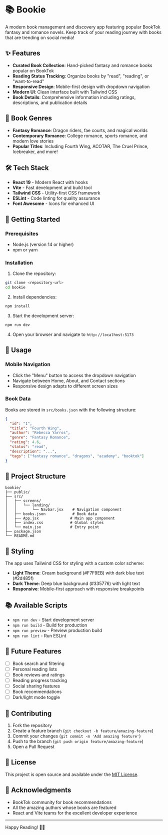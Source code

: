 # 📚 Bookie

A modern book management and discovery app featuring popular BookTok fantasy and romance novels. Keep track of your reading journey with books that are trending on social media!

## ✨ Features

- **Curated Book Collection**: Hand-picked fantasy and romance books popular on BookTok
- **Reading Status Tracking**: Organize books by "read", "reading", or "want-to-read"
- **Responsive Design**: Mobile-first design with dropdown navigation
- **Modern UI**: Clean interface built with Tailwind CSS
- **Book Details**: Comprehensive information including ratings, descriptions, and publication details

## 📖 Book Genres

- **Fantasy Romance**: Dragon riders, fae courts, and magical worlds
- **Contemporary Romance**: College romance, sports romance, and modern love stories
- **Popular Titles**: Including Fourth Wing, ACOTAR, The Cruel Prince, Icebreaker, and more!

## 🛠 Tech Stack

- **React 19** - Modern React with hooks
- **Vite** - Fast development and build tool
- **Tailwind CSS** - Utility-first CSS framework
- **ESLint** - Code linting for quality assurance
- **Font Awesome** - Icons for enhanced UI

## 🚀 Getting Started

### Prerequisites

- Node.js (version 14 or higher)
- npm or yarn

### Installation

1. Clone the repository:
```bash
git clone <repository-url>
cd bookie
```

2. Install dependencies:
```bash
npm install
```

3. Start the development server:
```bash
npm run dev
```

4. Open your browser and navigate to `http://localhost:5173`

## 📱 Usage

### Mobile Navigation
- Click the "Menu" button to access the dropdown navigation
- Navigate between Home, About, and Contact sections
- Responsive design adapts to different screen sizes

### Book Data
Books are stored in `src/books.json` with the following structure:
```json
{
  "id": "1",
  "title": "Fourth Wing",
  "author": "Rebecca Yarros",
  "genre": "Fantasy Romance",
  "rating": 4.6,
  "status": "read",
  "description": "...",
  "tags": ["fantasy romance", "dragons", "academy", "booktok"]
}
```

## 📁 Project Structure

```
bookie/
├── public/
├── src/
│   ├── screens/
│   │   └── landing/
│   │       └── Navbar.jsx    # Navigation component
│   ├── books.json            # Book data
│   ├── App.jsx              # Main app component
│   ├── index.css            # Global styles
│   └── main.jsx             # Entry point
├── package.json
└── README.md
```

## 🎨 Styling

The app uses Tailwind CSS for styling with a custom color scheme:
- **Light Theme**: Cream background (#F7F9EB) with dark blue text (#2d485f)
- **Dark Theme**: Deep blue background (#335776) with light text
- **Responsive**: Mobile-first approach with responsive breakpoints

## 📚 Available Scripts

- `npm run dev` - Start development server
- `npm run build` - Build for production
- `npm run preview` - Preview production build
- `npm run lint` - Run ESLint

## 🔮 Future Features

- [ ] Book search and filtering
- [ ] Personal reading lists
- [ ] Book reviews and ratings
- [ ] Reading progress tracking
- [ ] Social sharing features
- [ ] Book recommendations
- [ ] Dark/light mode toggle

## 🤝 Contributing

1. Fork the repository
2. Create a feature branch (`git checkout -b feature/amazing-feature`)
3. Commit your changes (`git commit -m 'Add amazing feature'`)
4. Push to the branch (`git push origin feature/amazing-feature`)
5. Open a Pull Request

## 📝 License

This project is open source and available under the [MIT License](LICENSE).

## 🙏 Acknowledgments

- BookTok community for book recommendations
- All the amazing authors whose books are featured
- React and Vite teams for the excellent developer experience

---

Happy Reading! 📖✨